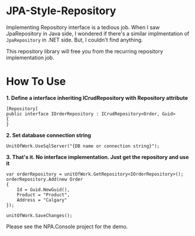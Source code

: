 # JPA-Style-Repository
Implementing Repository interface is a tedious job. When I saw JpaRepository in Java side, I wondered if there's a similar implmentation of `JpaRepository` in .NET side. But, I couldn't find anything.

This repository library will free you from the recurring repository implementation job.

# How To Use
**1. Define a interface inheriting ICrudRepository with Repository attribute**
```
[Repository]
public interface IOrderRepository : ICrudRepository<Order, Guid>
{
}
```

**2. Set database connection string**
```
UnitOfWork.UseSqlServer("{DB name or connection string}");
```

**3. That's it. No interface implementation. Just get the repository and use it**
```
var orderRepository = unitOfWork.GetRepository<IOrderRepository>();
orderRepository.Add(new Order
{
    Id = Guid.NewGuid(),
    Product = "Product",
    Address = "Calgary"
});

unitOfWork.SaveChanges();
```

Please see the NPA.Console project for the demo.
